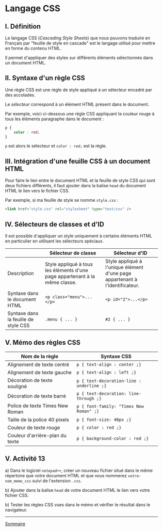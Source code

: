 # Langage CSS

## I. Définition

Le langage CSS (*Cascading Style Sheets*) que nous pouvons traduire en Français par "feuille de style en cascade" est le langage utilisé pour mettre en forme du contenu HTML.

Il permet d'appliquer des styles sur différents éléments sélectionnés dans un document HTML.

## II. Syntaxe d'un règle CSS

Une règle CSS est une règle de style appliqué à un sélecteur encadré par des accolades.

Le *sélecteur* correspond à un élément HTML présent dans le document.

Par exemple, voici ci-dessous une règle CSS appliquant la couleur rouge à tous les éléments paragraphe dans le document :

```css
p {
    color : red;
}
```

`p` est alors le sélecteur et `color : red;` est la règle.

## III. Intégration d'une feuille CSS à un document HTML

Pour faire le lien entre le document HTML et la feuille de style CSS qui sont deux fichiers différents, il faut ajouter dans la balise `head` du document HTML le lien vers le fichier CSS.

Par exemple, si ma feuille de style se nomme `style.css` :

```html
<link href="style.css" rel="stylesheet" type="text/css" />
```

## IV. Sélecteurs de classes et d'ID

Il est possible d'appliquer un style uniquement à certains éléments HTML en particulier en utilisant les sélecteurs spéciaux.

|| Sélecteur de classe | Sélecteur d'ID |
| --- | --- | --- |
| Description | Style appliqué à tous les éléments d'une page appartenant à la même classe. | Style appliqué à l'unique élément d'une page appartenant à l'identificateur. |
| Syntaxe dans le document HTML |  `<p class="menu">...</p>` | `<p id="2">...</p>` |
| Syntaxe dans la feuille de style CSS | `.menu { ... }` | `#2 { ... }` | 

## V. Mémo des règles CSS

| Nom de la règle | Syntaxe CSS |
| --- | --- |
| Alignement de texte centré | `p { text-align : center ;}` |
| Alignement de texte gauche | `p { text-align : left ;}` |
| Décoration de texte souligné | `p { text-decoration-line : underline ;}` |
| Décoration de texte barré | `p { text-decoration: line-through ;}` |
| Police de texte Times New Roman | `p { font-family: "Times New Roman" ;}` |
| Taille de la police 40 pixels | `p { font-size: 40px ;}` |
| Couleur de texte rouge | `p { color : red ;}` |
| Couleur d'arrière-plan du texte | `p { background-color : red ;}` |


## V. Activité 13

a) Dans le logiciel `notepad++`, créer un nouveau fichier situé dans le même répertoire que votre document HTML et que vous nommerez `votre-nom_memo_css` suivi de l'extension `.css`.

b) Ajouter dans la balise `head` de votre document HTML le lien vers votre fichier CSS.

b) Tester les règles CSS vues dans le mémo et vérifier le résultat dans le navigateur.

________________

[Sommaire](./../README.md)